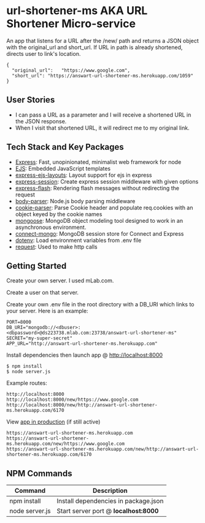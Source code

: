 # url-shortener-ms AKA URL Shortener Micro-service

An app that listens for a URL after the /new/ path and returns a JSON object with the original_url and short_url. If URL in path is already shortened, directs user to link's location.

```
{
  "original_url":	"https://www.google.com",
  "short_url": "https://answart-url-shortener-ms.herokuapp.com/1059"
}
```

User Stories
------------

- I can pass a URL as a parameter and I will receive a shortened URL in the JSON response.
- When I visit that shortened URL, it will redirect me to my original link.

Tech Stack and Key Packages
---------------------------

* [Express](https://expressjs.com/): Fast, unopinionated, minimalist web framework for node
* [EJS](https://ejs.co/): Embedded JavaScript templates
* [express-ejs-layouts](https://github.com/Soarez/express-ejs-layouts#readme): Layout support for ejs in express
* [express-session](https://github.com/expressjs/session#readme): Create express session middleware with given options
* [express-flash](https://github.com/RGBboy/express-flash#readme): Rendering flash messages without redirecting the request
* [body-parser](https://github.com/expressjs/body-parser#readme): Node.js body parsing middleware
* [cookie-parser](https://github.com/expressjs/cookie-parser): Parse Cookie header and populate req.cookies with an object keyed by the cookie names
* [mongoose](https://mongoosejs.com/): MongoDB object modeling tool designed to work in an asynchronous environment.
* [connect-mongo](https://github.com/jdesboeufs/connect-mongo#readme): MongoDB session store for Connect and Express
* [dotenv](https://github.com/motdotla/dotenv#readme): Load environment variables from .env file
* [request](https://github.com/request/request#readme): Used to make http calls

Getting Started
---------------

Create your own server. I used mLab.com.

Create a user on that server.

Create your own .env file in the root directory with a DB_URI which links to your server. Here is an example:
```
PORT=8000
DB_URI="mongodb://<dbuser>:<dbpassword>@ds223738.mlab.com:23738/answart-url-shortener-ms"
SECRET="my-super-secret"
APP_URL="http://answart-url-shortener-ms.herokuapp.com"
```

Install dependencies then launch app @ [http://localhost:8000](http://localhost:8000)
```
$ npm install
$ node server.js
```

Example routes:
```
http://localhost:8000
http://localhost:8000/new/https://www.google.com
http://localhost:8000/new/http://answart-url-shortener-ms.herokuapp.com/6170
```

View [app in production](https://answart-url-shortener-ms.herokuapp.com) (if still active)

```
https://answart-url-shortener-ms.herokuapp.com
https://answart-url-shortener-ms.herokuapp.com/new/https://www.google.com
https://answart-url-shortener-ms.herokuapp.com/new/http://answart-url-shortener-ms.herokuapp.com/6170
```

NPM Commands
------------

| Command | Description |
|---------|-------------|
|npm install|Install dependencies in package.json|
|node server.js|Start server port @ **localhost:8000**|
